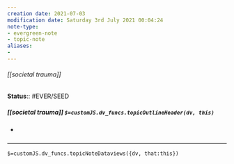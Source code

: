 ```yaml
---
creation date: 2021-07-03
modification date: Saturday 3rd July 2021 00:04:24
note-type: 
- evergreen-note
- topic-note
aliases:
- 
---
```

 
###### [[societal trauma]]




**Status**:: #EVER/SEED

##### [[societal trauma]] `$=customJS.dv_funcs.topicOutlineHeader(dv, this)`

- 


### <hr class="dataviews"/>
`$=customJS.dv_funcs.topicNoteDataviews({dv, that:this})`